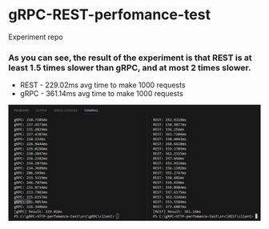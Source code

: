 # gRPC-REST-perfomance-test
Experiment repo

### As you can see, the result of the experiment is that REST is at least 1.5 times slower than gRPC, and at most 2 times slower.
- REST - 229.02ms avg time to make 1000 requests
- gRPC - 361.14ms avg time to make 1000 requests

![Performance test](image.png)
